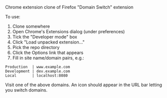 Chrome extension clone of Firefox "Domain Switch" extension

To use:

1. Clone somewhere
1. Open Chrome's Extensions dialog (under preferences)
3. Tick the "Developer mode" box
4. Click "Load unpacked extension..."
5. Pick the repo directory
6. Click the Options link that appears
7. Fill in site name/domain pairs, e.g.:

```
Production  | www.example.com
Development | dev.example.com
Local       | localhost:8080
```

Visit one of the above domains. An icon should appear in the URL bar letting you switch domains.

